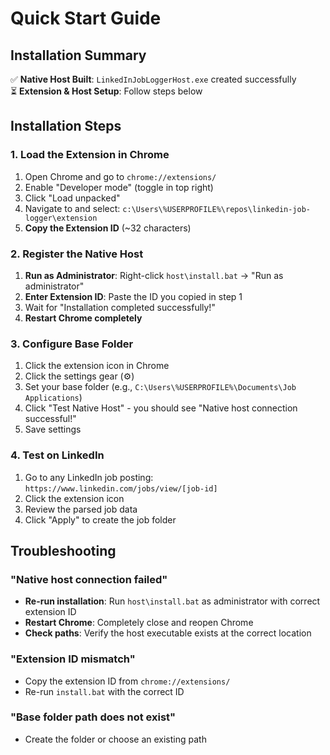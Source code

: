 # Quick Start Guide

## Installation Summary

✅ **Native Host Built**: `LinkedInJobLoggerHost.exe` created successfully  
⏳ **Extension & Host Setup**: Follow steps below  

## Installation Steps

### 1. Load the Extension in Chrome

1. Open Chrome and go to `chrome://extensions/`
2. Enable "Developer mode" (toggle in top right)
3. Click "Load unpacked"
4. Navigate to and select: `c:\Users\%USERPROFILE%\repos\linkedin-job-logger\extension`
5. **Copy the Extension ID** (~32 characters)

### 2. Register the Native Host

1. **Run as Administrator**: Right-click `host\install.bat` → "Run as administrator"
2. **Enter Extension ID**: Paste the ID you copied in step 1
3. Wait for "Installation completed successfully!"
4. **Restart Chrome completely**

### 3. Configure Base Folder

1. Click the extension icon in Chrome
2. Click the settings gear (⚙️) 
3. Set your base folder (e.g., `C:\Users\%USERPROFILE%\Documents\Job Applications`)
4. Click "Test Native Host" - you should see "Native host connection successful!"
5. Save settings

### 4. Test on LinkedIn

1. Go to any LinkedIn job posting: `https://www.linkedin.com/jobs/view/[job-id]`
2. Click the extension icon
3. Review the parsed job data
4. Click "Apply" to create the job folder

## Troubleshooting

### "Native host connection failed"
- **Re-run installation**: Run `host\install.bat` as administrator with correct extension ID
- **Restart Chrome**: Completely close and reopen Chrome
- **Check paths**: Verify the host executable exists at the correct location

### "Extension ID mismatch"
- Copy the extension ID from `chrome://extensions/`
- Re-run `install.bat` with the correct ID

### "Base folder path does not exist"
- Create the folder or choose an existing path
